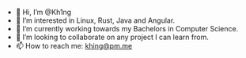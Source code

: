 - 👋 Hi, I’m @Kh1ng
- 👀 I’m interested in Linux, Rust, Java and Angular.
- 🌱 I’m currently working towards my Bachelors in Computer Science.
- 💞️ I’m looking to collaborate on any project I can learn from.
- 📫 How to reach me: khing@pm.me

<!---
Kh1ng/Kh1ng is a ✨ special ✨ repository because its `README.md` (this file) appears on your GitHub profile.
You can click the Preview link to take a look at your changes.
--->
